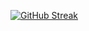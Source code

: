[![GitHub Streak](https://github-readme-streak-stats.herokuapp.com?user=coderwine&theme=gotham&hide_border=true&date_format=M%20j%5B%2C%20Y%5D)](https://git.io/streak-stats)
<!--
**coderwine/coderwine** is a ✨ _special_ ✨ repository because its `README.md` (this file) appears on your GitHub profile.

Here are some ideas to get you started:

- 🔭 I’m currently working on ...
- 🌱 I’m currently learning ...
- 👯 I’m looking to collaborate on ...
- 🤔 I’m looking for help with ...
- 💬 Ask me about ...
- 📫 How to reach me: ...
- 😄 Pronouns: ...
- ⚡ Fun fact: ...
-->

